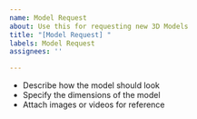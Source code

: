 ```yaml
---
name: Model Request
about: Use this for requesting new 3D Models
title: "[Model Request] "
labels: Model Request
assignees: ''

---
```


- Describe how the model should look
- Specify the dimensions of the model
- Attach images or videos for reference
